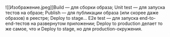![[Изображение.jpeg]]Build — для сборки образа;
Unit test — для запуска тестов на образе;
Publish — для публикации образа (или скорее даже образов) в реестре;
Deploy to stage…
E2e test — для запуска end-to-end-тестов на развернутом приложении;
Deploy to production делает то же самое, что и Deploy to stage, но для production-окружения.